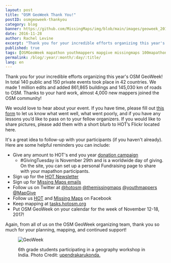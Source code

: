 ```yaml
---
layout: post
title: "OSM GeoWeek Thank You!"
postID: osmgeoweek-thankyou
category: blog
banner: https://github.com/MissingMaps/img/blob/main/images/geoweek_2016_ucla.jpg
date: 2016-11-28
author: Rachel Levine
excerpt: "Thank you for your incredible efforts organizing this year's OSM GeoWeek! In total 140 public and 150 private events took place in 42 countries.  We made 1 million edits and added 861,865 buildings and 145,030 km of roads to OSM. Thanks to your hard work, almost 4,000 new mappers joined the OSM community! "
published: true
tags: [OSMGeoWeek mapathon youthmappers mapgive missingmaps 100mapathons]
permalink: /blog/:year/:month/:day/:title/
lang: en
---
```


Thank you for your incredible efforts organizing this year's OSM GeoWeek! In total 140 public and 150 private events took place in 42 countries.  We made 1 million edits and added 861,865 buildings and 145,030 km of roads to OSM. Thanks to your hard work, almost 4,000 new mappers joined the OSM community!

We would love to hear about your event. If you have time, please fill out [this form](https://docs.google.com/forms/d/e/1FAIpQLScKG9bYHIcPdHSnT3Yf700LC0evzCqs-ihI5rkjaAopdcCMOg/viewform) to let us know what went well, what went poorly, and if you have any lessons you’d like to pass on to your fellow organizers. If you would like to share pictures, please add them with a short blurb to HOT’s Flickr located here.

It's a great idea to follow-up with your participants (if you haven't already). Here are some helpful reminders you can include:

- Give any amount to HOT's end you year [donation campaign](https://donate.hotosm.org)
    - #GivingTuesday is November 29th and is a worldwide day of giving. On the site, you can set up a personal Fundraising page to share with your mapathon participants.
- Sign up for the [HOT Newsletter](http://eepurl.com/bC7JBj)
- Sign up for [Missing Maps emails](http://communicatoremail.com/F/QTwz9iBiyP0vavUEMRJ6SQ/)
- Follow us on Twitter at [@hotosm](https://twitter.com/hotosm) [@themissingmaps](https://twitter.com/themissingmaps) [@youthmappers](https://twitter.com/youthmappers) [@MapGive](https://twitter.com/MapGive)
- Follow us [HOT](https://www.facebook.com/hotosm/) and [Missing Maps](https://www.facebook.com/MissingMapsProject/) on Facebook
- Keep mapping at [tasks.hotosm.org](http://tasks.hotosm.org)
- Put OSM GeoWeek on your calendar for the week of November 12-18, 2017!

Again, from all of us on the OSM GeoWeek organizing team, thank you so much for your planning, mapping, and continued support!

<figure>
<img src="https://github.com/MissingMaps/img/blob/main/images/missingmaps-blog_20161128_geoweek.jpg" alt="GeoWeek">
<p class="caption">6th grade students participating in a geography workshop in India. Photo Credit: <a href="http://www.openstreetmap.org/user/upendrakarukonda/diary/39889" target="_blank">upendrakarukonda.</a></p>
</figure>
